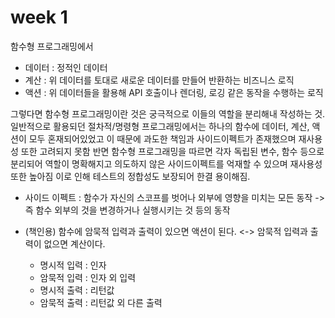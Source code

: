 # week 1

함수형 프로그래밍에서

- 데이터 : 정적인 데이터
- 계산 : 위 데이터를 토대로 새로운 데이터를 만들어 반환하는 비즈니스 로직
- 액션 : 위 데이터들을 활용해 API 호출이나 렌더링, 로깅 같은 동작을 수행하는 로직

그렇다면 함수형 프로그래밍이란 것은 궁극적으로 이들의 역할을 분리해내 작성하는 것.
일반적으로 활용되던 절차적/명령형 프로그래밍에서는 하나의 함수에 데이터, 계산, 액션이 모두 혼재되어있었고 이 때문에 과도한 책임과 사이드이펙트가 존재했으며 재사용성 또한 고려되지 못함
반면 함수형 프로그래밍을 따르면 각자 독립된 변수, 함수 등으로 분리되어 역할이 명확해지고 의도하지 않은 사이드이펙트를 억재할 수 있으며 재사용성 또한 높아짐
이로 인해 테스트의 정합성도 보장되어 한결 용이해짐.

- 사이드 이펙트 : 함수가 자신의 스코프를 벗어나 외부에 영향을 미치는 모든 동작
  -> 즉 함수 외부의 것을 변경하거나 실행시키는 것 등의 동작

- (책인용) 함수에 암묵적 입력과 출력이 있으면 액션이 된다. <-> 암묵적 입력과 출력이 없으면 계산이다.
  - 명시적 입력 : 인자
  - 암묵적 입력 : 인자 외 입력
  - 명시적 출력 : 리턴값
  - 암묵적 출력 : 리턴값 외 다른 출력
